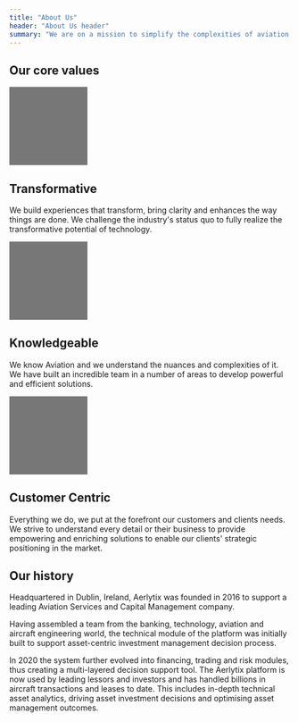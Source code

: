 ```yaml
---
title: "About Us"
header: "About Us header"
summary: "We are on a mission to simplify the complexities of aviation finance, building a more resilient, sustainable sector and transforming it from reactive cost-center to proactive value generator."
---
```


<article>
<h2>Our core values</h2>
<div class="row">
      <div class="col-lg-4 text-center">
        <svg class="bd-placeholder-img rounded-circle" width="140" height="140" xmlns="http://www.w3.org/2000/svg" role="img" aria-label="Placeholder: 140x140" preserveAspectRatio="xMidYMid slice" focusable="false"><title>Placeholder</title><rect width="100%" height="100%" fill="#777"></rect><text x="50%" y="50%" fill="#777" dy=".3em">140x140</text></svg>
        <h2>Transformative</h2>
        <p>We build experiences that transform, bring clarity and enhances the way things are done. We challenge the industry's status quo to fully realize the transformative potential of technology.</p>
      </div><!-- /.col-lg-4 -->
      <div class="col-lg-4 text-center">
        <svg class="bd-placeholder-img rounded-circle" width="140" height="140" xmlns="http://www.w3.org/2000/svg" role="img" aria-label="Placeholder: 140x140" preserveAspectRatio="xMidYMid slice" focusable="false"><title>Placeholder</title><rect width="100%" height="100%" fill="#777"></rect><text x="50%" y="50%" fill="#777" dy=".3em">140x140</text></svg>
        <h2>Knowledgeable</h2>
        <p>We know Aviation and we understand the nuances and complexities of it. We have built an incredible team in a number of areas to develop powerful and efficient solutions.</p>
      </div><!-- /.col-lg-4 -->
      <div class="col-lg-4 text-center">
        <svg class="bd-placeholder-img rounded-circle" width="140" height="140" xmlns="http://www.w3.org/2000/svg" role="img" aria-label="Placeholder: 140x140" preserveAspectRatio="xMidYMid slice" focusable="false"><title>Placeholder</title><rect width="100%" height="100%" fill="#777"></rect><text x="50%" y="50%" fill="#777" dy=".3em">140x140</text></svg>
        <h2>Customer Centric</h2>
        <p>Everything we do, we put at the forefront our customers and clients needs. We strive to understand every detail or their business to provide empowering and enriching solutions to enable our clients' strategic positioning in the market.</p>
      </div><!-- /.col-lg-4 -->
    </div>
</article>

<article>
<h2>Our history</h2>
<p>Headquartered in Dublin, Ireland, Aerlytix was founded in 2016 to support a leading Aviation Services and Capital Management company.</p>
<p>Having assembled a team from the banking, technology, aviation and aircraft engineering world, the technical module of the platform was initially built to support asset-centric investment management decision process.</p>
<p>In 2020 the system further evolved into financing, trading and risk modules, thus creating a multi-layered decision support tool. The Aerlytix platform is now used by leading lessors and investors and has handled billions in aircraft transactions and leases to date. This includes in-depth technical asset analytics, driving asset investment decisions and optimising asset management outcomes.</p>
</article>
